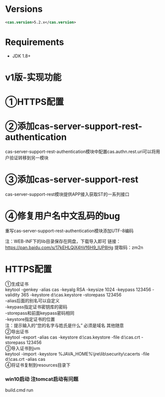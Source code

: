 # Versions

```xml
<cas.version>5.2.x</cas.version>
```

# Requirements

* JDK 1.8+

v1版-实现功能
============================
①HTTPS配置
============================
②添加cas-server-support-rest-authentication
===========================================

cas-server-support-rest-authentication模块中配置cas.authn.rest.uri可以将用户验证转移到另一模块

③添加cas-server-support-rest
===========================================

cas-server-support-rest模块提供APP接入获取ST的一系列接口

④修复用户名中文乱码的bug
===========================================

重写cas-server-support-rest-authentication模块添加UTF-8编码

注：WEB-INF下的lib目录保存在网盘，下载导入即可
链接：https://pan.baidu.com/s/17kEHLQjX4hVf6H9_lUP8Hg 
提取码：zm2n


# HTTPS配置

①生成证书  
keytool -genkey -alias cas -keyalg RSA -keysize 1024 -keypass 123456 -validity 365 -keystore d:\cas.keystore -storepass 123456  
-alias后面的别名可以自定义  
-keypass指定证书密钥库的密码  
-storepass和前面keypass密码相同  
-keystore指定证书的位置  
注：提示输入的“您的名字与姓氏是什么” 必须是域名 其他随意  
②导出证书  
keytool -export -alias cas -keystore d:\cas.keystore -file d:\cas.crt -storepass 123456  
③导入证书到jvm  
keytool -import -keystore %JAVA_HOME%\jre\lib\security\cacerts -file d:\cas.crt -alias cas  
④将证书复制到resources目录下  

### win10启动 注tomcat启动有问题  
build.cmd run  